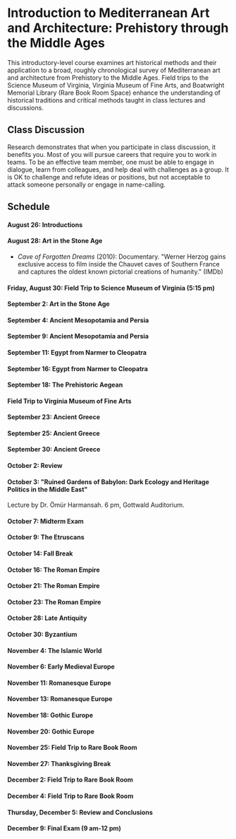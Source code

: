 # Introduction to Mediterranean Art and Architecture: Prehistory through the Middle Ages

This introductory-level course examines art historical methods and their application to a broad, roughly chronological survey of Mediterranean art and architecture from Prehistory to the Middle Ages. Field trips to the Science Museum of Virginia, Virginia Museum of Fine Arts, and Boatwright Memorial Library (Rare Book Room Space) enhance the understanding of historical traditions and critical methods taught in class lectures and discussions.

## Class Discussion
Research demonstrates that when you participate in class discussion, it benefits you. Most of you will pursue careers that require you to work in teams. To be an effective team member, one must be able to engage in dialogue, learn from colleagues, and help deal with challenges as a group. It is OK to challenge and refute ideas or positions, but not acceptable to attack someone personally or engage in name-calling.

## Schedule
#### August 26: Introductions
#### August 28: Art in the Stone Age
* _Cave of Forgotten Dreams_ (2010): Documentary. "Werner Herzog gains exclusive access to film inside the Chauvet caves of Southern France and captures the oldest known pictorial creations of humanity." (IMDb)
#### Friday, August 30: Field Trip to Science Museum of Virginia (5:15 pm)
#### September 2: Art in the Stone Age
#### September 4: Ancient Mesopotamia and Persia
#### September 9: Ancient Mesopotamia and Persia
#### September 11: Egypt from Narmer to Cleopatra
#### September 16: Egypt from Narmer to Cleopatra
#### September 18: The Prehistoric Aegean
#### Field Trip to Virginia Museum of Fine Arts
#### September 23: Ancient Greece
#### September 25: Ancient Greece
#### September 30: Ancient Greece
#### October 2: Review
#### October 3: "Ruined Gardens of Babylon: Dark Ecology and Heritage Politics in the Middle East"
Lecture by Dr. Ömür Harmansah. 6 pm, Gottwald Auditorium.
#### October 7: Midterm Exam
#### October 9: The Etruscans
#### October 14: Fall Break
#### October 16: The Roman Empire
#### October 21: The Roman Empire
#### October 23: The Roman Empire
#### October 28: Late Antiquity
#### October 30: Byzantium
#### November 4: The Islamic World
#### November 6: Early Medieval Europe
#### November 11: Romanesque Europe
#### November 13: Romanesque Europe
#### November 18: Gothic Europe
#### November 20: Gothic Europe
#### November 25: Field Trip to Rare Book Room
#### November 27: Thanksgiving Break
#### December 2: Field Trip to Rare Book Room
#### December 4: Field Trip to Rare Book Room
#### Thursday, December 5: Review and Conclusions
#### December 9: Final Exam (9 am-12 pm)
